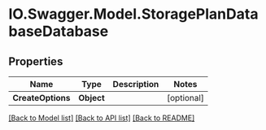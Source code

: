 # IO.Swagger.Model.StoragePlanDatabaseDatabase
## Properties

Name | Type | Description | Notes
------------ | ------------- | ------------- | -------------
**CreateOptions** | **Object** |  | [optional] 

[[Back to Model list]](../README.md#documentation-for-models) [[Back to API list]](../README.md#documentation-for-api-endpoints) [[Back to README]](../README.md)

